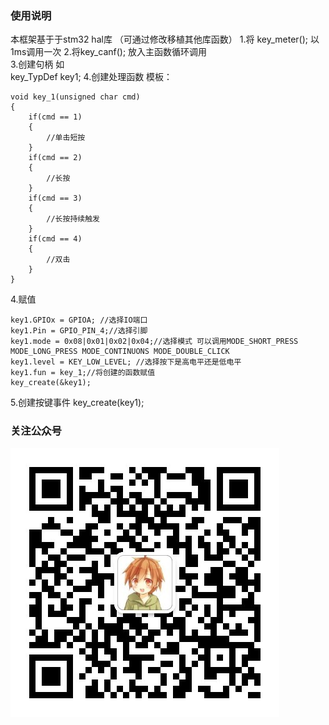 ### 使用说明
本框架基于于stm32 hal库 （可通过修改移植其他库函数）
1.将 key_meter(); 以1ms调用一次
2.将key_canf();   放入主函数循环调用  
3.创建句柄 如  
key_TypDef key1;
4.创建处理函数 模板：

```
void key_1(unsigned char cmd)
{
	if(cmd == 1)
	{
		//单击短按
	}
	if(cmd == 2)
	{
		//长按
	}
	if(cmd == 3)
	{
		//长按持续触发
	}
	if(cmd == 4)
	{
		//双击
	}
}
```

4.赋值 

```
key1.GPIOx = GPIOA; //选择IO端口
key1.Pin = GPIO_PIN_4;//选择引脚
key1.mode = 0x08|0x01|0x02|0x04;//选择模式 可以调用MODE_SHORT_PRESS MODE_LONG_PRESS MODE_CONTINUONS MODE_DOUBLE_CLICK  
key1.level = KEY_LOW_LEVEL; //选择按下是高电平还是低电平
key1.fun = key_1;//将创建的函数赋值
key_create(&key1);

```
5.创建按键事件
key_create(key1);

### 关注公众号
![输入图片说明](image.png)
